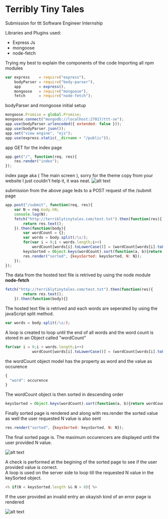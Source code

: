 # Terribly Tiny Tales
Submission for ttt Software Engineer Internship

Libraries and Plugins used:
<ul>
  <li>Express Js</li>
  <li>mongoose</li>
  <li>node-fetch</li>
</ul>
Trying my best to explain the components of the code
Importing all npm modules

```javascript
var express    = require("express"),
    bodyParser = require("body-parser"),
    app        = express(),
    mongoose   = require("mongoose"),
    fetch      = require("node-fetch");
```
bodyParser and mongoose initial setup

```javascript
mongoose.Promise = global.Promise;
mongoose.connect("mongodb://localhost:27017/ttt-se");
app.use(bodyParser.urlencoded({ extended: false }));
app.use(bodyParser.json());
app.set("view engine", "ejs");
app.use(express.static(__dirname + "/public"));
```
app GET for the index page
```javascript
app.get("/", function(req, res){
	res.render("index");
});
```
index page aka ( The main screen ), sorry for the theme copy from your website I just couldn't help it, it was neat.
![alt text](https://github.com/rajcrk/ttt-se-intern/blob/master/public/img/screencapture-localhost-3380-1523878721682.png)

submission from the above page leds to a POST request of the /submit page

```javascript
app.post("/submit", function(req, res){
	var N = req.body.hN;
	console.log(N);
	fetch("http://terriblytinytales.com/test.txt").then(function(res){
		return res.text();
	}).then(function(body){
		var wordCount = {};
		var words = body.split(/\s/);
		for(var i = 0;i < words.length;i++)
			wordCount[words[i].toLowerCase()] = (wordCount[words[i].toLowerCase()] || 0) + 1;
		keysSorted = Object.keys(wordCount).sort(function(a, b){return wordCount[b] - wordCount[a]});
		res.render("sorted", {keysSorted: keysSorted, N: N});
	});
});
```
The data from the hosted text file is retrived by using the node module <strong>node-fetch</strong>
```javascript
fetch("http://terriblytinytales.com/test.txt").then(function(res){
		return res.text();
	}).then(function(body){}
```
The hosted text file is retrived and each words are seperated by using the javaScript split method.
```javascript
var words = body.split(/\s/);
```
A loop is created to loop until the end of all words and the word count is stored in an Object called "wordCount" 
```javascript
for(var i = 0;i < words.length;i++)
			wordCount[words[i].toLowerCase()] = (wordCount[words[i].toLowerCase()] || 0) + 1;
```
the wordCount object model has the property as word and the value as occurence 
```javascript
{
  "word": occurence
}
```

The wordCount object is then sorted in descending order 

```javascript
keysSorted = Object.keys(wordCount).sort(function(a, b){return wordCount[b] - wordCount[a]});
```

Finally sorted page is rendered and along with res.render the sorted value as well the user requested N value is also sent

```javascript
res.render("sorted", {keysSorted: keysSorted, N: N});
```

The final sorted page is. The maximum occurencers are displayed until the user provided N value.<br>

![alt text](https://github.com/rajcrk/ttt-se-intern/blob/master/public/img/screencapture-localhost-3380-submit-1523878780161.png)

A check is performed at the begining of the sorted page to see if the user provided value is correct.<br>
A loop is used on the server side to loop till the requested N value in the keySorted object.

```javascript
<% if(N < keysSorted.length && N > 0){ %>
```

If the user provided an invalid entry an okayish kind of an error page is rendered <br>

![alt text](https://github.com/rajcrk/ttt-se-intern/blob/master/public/img/screencapture-localhost-3380-submit-1523878830180.png)


